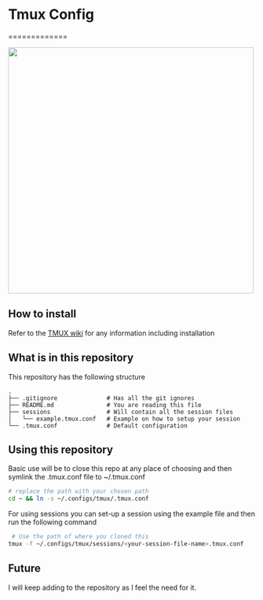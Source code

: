 # Tmux Config

=============

<img src="https://upload.wikimedia.org/wikipedia/commons/thumb/e/e4/Tmux_logo.svg/1280px-Tmux_logo.svg.png" width="500px" />

## How to install

Refer to the [TMUX wiki](https://github.com/tmux/tmux/wiki) for any information including installation

## What is in this repository

This repository has the following structure

```
.
├── .gitignore              # Has all the git ignores
├── README.md               # You are reading this file
├── sessions                # Will contain all the session files
│   └── example.tmux.conf   # Example on how to setup your session
└── .tmux.conf              # Default configuration
```

## Using this repository

Basic use will be to close this repo at any place of choosing and then symlink the .tmux.conf file to ~/.tmux.conf

```bash
# replace the path with your chosen path
cd ~ && ln -s ~/.configs/tmux/.tmux.conf
```

For using sessions you can set-up a session using the example file and then run the following command

```bash
 # Use the path of where you cloned this
tmux -f ~/.configs/tmux/sessions/<your-session-file-name>.tmux.conf
```

## Future

I will keep adding to the repository as I feel the need for it.
